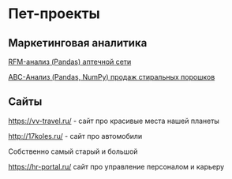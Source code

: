 # Пет-проекты

## Маркетинговая аналитика

[RFM-анализ (Pandas) аптечной сети](https://github.com/Valeratal/pet_projects/tree/main/RFM)

[ABC-Анализ (Pandas, NumPy) продаж стиральных порошков](https://github.com/Valeratal/pet_projects/tree/main/ABC)

## Сайты 

https://vv-travel.ru/ - сайт про красивые места нашей планеты

http://17koles.ru/ - сайт про автомобили

Собственно самый старый и большой

https://hr-portal.ru/ сайт про управление персоналом и карьеру
